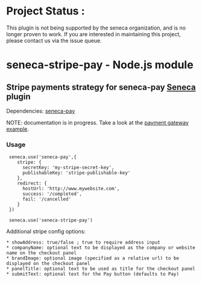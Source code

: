 # Project Status :
This plugin is not being supported by the seneca organization,  and is no longer proven to work.
If you are interested in maintaining this project, please contact us via the issue queue.
# seneca-stripe-pay - Node.js module
 
## Stripe payments strategy for seneca-pay <a href="https://github.com/rjrodger/seneca">Seneca</a> plugin

Dependencies: [seneca-pay](/iantocristian/seneca-pay)

NOTE: documentation is in progress. Take a look at the <a href="http://github.com/rjrodger/seneca-examples">payment gateway example</a>.

### Usage

     seneca.use('seneca-pay',{
        stripe: {
          secretKey: 'my-stripe-secret-key',
          publishableKey: 'stripe-publishable-key'
        },
        redirect: {
          hostUrl: 'http://www.mywebsite.com',
          success: '/completed',
          fail: '/cancelled'
        }
     })

     seneca.use('seneca-stripe-pay')

Additional stripe config options:

    * showAddress: true/false ; true to require address input
    * companyName: optional text to be displayed as the company or website name on the checkout panel
    * brandImage: optional image (specified as a relative url) to be displayed on the checkout panel
    * panelTitle: optional text to be used as title for the checkout panel
    * submitText: optional text for the Pay button (defaults to Pay)













